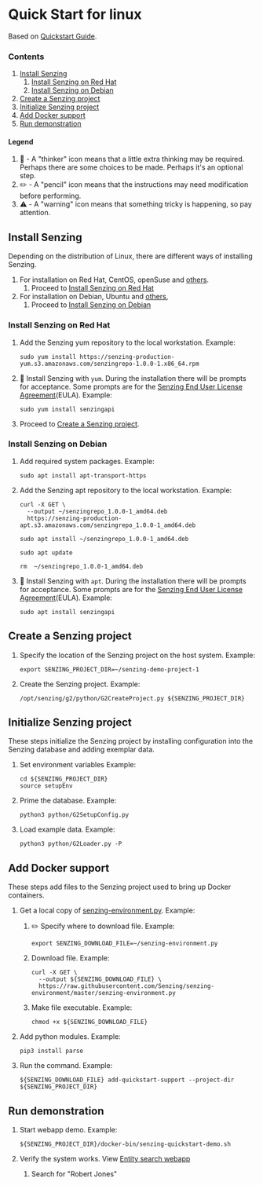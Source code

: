 # Quick Start for linux

Based on
[Quickstart Guide](https://senzing.zendesk.com/hc/en-us/articles/115002408867-Quickstart-Guide).

### Contents

1. [Install Senzing](#install-senzing)
    1. [Install Senzing on Red Hat](#install-senzing-on-red-hat)
    1. [Install Senzing on Debian](#install-senzing-on-debian)
1. [Create a Senzing project](#create-a-senzing-project)
1. [Initialize Senzing project](#initialize-senzing-project)
1. [Add Docker support](#add-docker-support)
1. [Run demonstration](#run-demonstration)

#### Legend

1. :thinking: - A "thinker" icon means that a little extra thinking may be required.
   Perhaps there are some choices to be made.
   Perhaps it's an optional step.
1. :pencil2: - A "pencil" icon means that the instructions may need modification before performing.
1. :warning: - A "warning" icon means that something tricky is happening, so pay attention.

## Install Senzing

Depending on the distribution of Linux, there are different ways of installing Senzing.

1. For installation on Red Hat, CentOS, openSuse and
   [others](https://en.wikipedia.org/wiki/List_of_Linux_distributions#RPM-based).
    1. Proceed to [Install Senzing on Red Hat](#install-senzing-on-red-hat)
1. For installation on Debian, Ubuntu and
   [others](https://en.wikipedia.org/wiki/List_of_Linux_distributions#Debian-based),
    1. Proceed to [Install Senzing on Debian](#install-senzing-on-debian)

### Install Senzing on Red Hat

1. Add the Senzing yum repository to the local workstation.
   Example:

    ```console
    sudo yum install https://senzing-production-yum.s3.amazonaws.com/senzingrepo-1.0.0-1.x86_64.rpm
    ```

1. :thinking: Install Senzing with `yum`.
   During the installation there will be prompts for acceptance.
   Some prompts are for the
   [Senzing End User License Agreement](https://senzing.com/end-user-license-agreement/)(EULA).
   Example:

    ```console
    sudo yum install senzingapi
    ```

1. Proceed to [Create a Senzing project](#create-a-senzing-project).

### Install Senzing on Debian

1. Add required system packages.
   Example:

    ```console
    sudo apt install apt-transport-https
    ```

1. Add the Senzing apt repository to the local workstation.
   Example:

    ```console
    curl -X GET \
      --output ~/senzingrepo_1.0.0-1_amd64.deb
      https://senzing-production-apt.s3.amazonaws.com/senzingrepo_1.0.0-1_amd64.deb
    ```

    ```console
    sudo apt install ~/senzingrepo_1.0.0-1_amd64.deb
    ```

    ```console
    sudo apt update
    ````

    ```console
    rm  ~/senzingrepo_1.0.0-1_amd64.deb
    ````

1. :thinking: Install Senzing with `apt`.
   During the installation there will be prompts for acceptance.
   Some prompts are for the
   [Senzing End User License Agreement](https://senzing.com/end-user-license-agreement/)(EULA).
   Example:

    ```console
    sudo apt install senzingapi
    ```

## Create a Senzing project

1. Specify the location of the Senzing project on the host system.
   Example:

    ```console
    export SENZING_PROJECT_DIR=~/senzing-demo-project-1
    ```

1. Create the Senzing project.
   Example:

    ```console
    /opt/senzing/g2/python/G2CreateProject.py ${SENZING_PROJECT_DIR}
    ```

## Initialize Senzing project

These steps initialize the Senzing project by
installing configuration into the Senzing database and adding exemplar data.

1. Set environment variables
   Example:

    ```console
    cd ${SENZING_PROJECT_DIR}
    source setupEnv
    ```

1. Prime the database.
   Example:

    ```console
    python3 python/G2SetupConfig.py
    ```

1. Load example data.
   Example:

    ```console
    python3 python/G2Loader.py -P
    ```

## Add Docker support

These steps add files to the Senzing project used to bring up Docker containers.

1. Get a local copy of
   [senzing-environment.py](https://raw.githubusercontent.com/Senzing/senzing-environment/master/senzing-environment.py).
   Example:

    1. :pencil2: Specify where to download file.
       Example:

        ```console
        export SENZING_DOWNLOAD_FILE=~/senzing-environment.py
        ```

    1. Download file.
       Example:

        ```console
        curl -X GET \
          --output ${SENZING_DOWNLOAD_FILE} \
          https://raw.githubusercontent.com/Senzing/senzing-environment/master/senzing-environment.py
        ```

    1. Make file executable.
       Example:

        ```console
        chmod +x ${SENZING_DOWNLOAD_FILE}
        ```

1. Add python modules.
   Example:

   ```console
   pip3 install parse
   ```

1. Run the command.
   Example:

   ```console
   ${SENZING_DOWNLOAD_FILE} add-quickstart-support --project-dir ${SENZING_PROJECT_DIR}
   ```

## Run demonstration

1. Start webapp demo.
   Example:

    ```console
    ${SENZING_PROJECT_DIR}/docker-bin/senzing-quickstart-demo.sh
    ```

1. Verify the system works.
   View  [Entity search webapp](http://localhost:8251/)
    1. Search for "Robert Jones"
